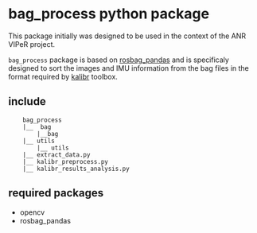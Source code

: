 # bag_process python package

This package initially was designed to be used in the context of the ANR VIPeR project. 

`bag_process` package is based on [rosbag_pandas](https://pypi.python.org/pypi/rosbag_pandas) and is specificaly designed to sort the images and IMU information from the bag files in the format required by [kalibr](https://github.com/ethz-asl/kalibr) toolbox. 

## include

```
	bag_process
	|__  bag
		|__bag
	|__ utils 
		|__ utils
	|__ extract_data.py
	|__ kalibr_preprocess.py
	|__ kalibr_results_analysis.py

```

## required packages 
* opencv
* rosbag_pandas


